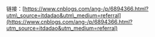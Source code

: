 链接：[https://www.cnblogs.com/ang-/p/6894366.html?utm\_source=itdadao&utm\_medium=referral](https://www.cnblogs.com/ang-/p/6894366.html?utm_source=itdadao&utm_medium=referral)

